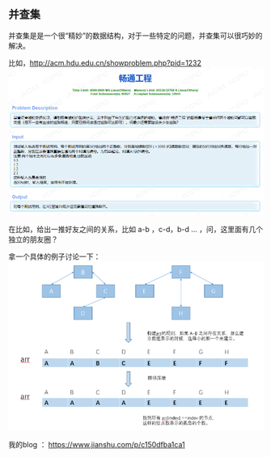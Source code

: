## 并查集

并查集是是一个很“精妙”的数据结构，对于一些特定的问题，并查集可以很巧妙的解决。

比如，http://acm.hdu.edu.cn/showproblem.php?pid=1232 
![](1.PNG)


在比如，给出一推好友之间的关系，比如 a-b ，c-d，b-d ... ，问，这里面有几个独立的朋友圈？


拿一个具体的例子讨论一下：
![](2.PNG)


我的blog ： https://www.jianshu.com/p/c150dfba1ca1